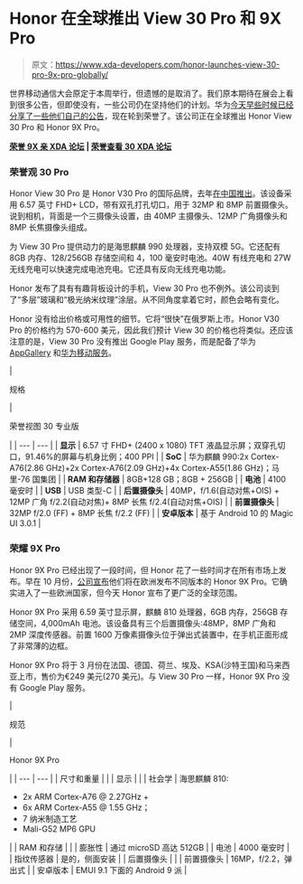 # Honor 在全球推出 View 30 Pro 和 9X Pro

> 原文：<https://www.xda-developers.com/honor-launches-view-30-pro-9x-pro-globally/>

世界移动通信大会原定于本周举行，但遗憾的是取消了。我们原本期待在展会上看到很多公告，但即使没有，一些公司仍在坚持他们的计划。华为[今天早些时候已经分享了一些他们自己的公告](https://www.xda-developers.com/huawei-mate-xs-matepad-pro-5g-tablet-announced/)，现在轮到荣誉了。该公司正在全球推出 Honor View 30 Pro 和 Honor 9X Pro。

**[荣誉 9X 亲 XDA 论坛](https://forum.xda-developers.com/9x-pro) | [荣誉查看 30 XDA 论坛](https://forum.xda-developers.com/honor-v30)**

### **荣誉观 30 Pro**

Honor View 30 Pro 是 Honor V30 Pro 的国际品牌，去年[在中国推出](https://www.xda-developers.com/honor-announces-v30-view30-dual-hole-punch-display-kirin-990-android-10/)。该设备采用 6.57 英寸 FHD+ LCD，带有双孔打孔切口，用于 32MP 和 8MP 前置摄像头。说到相机，背面是一个三摄像头设置，由 40MP 主摄像头、12MP 广角摄像头和 8MP 长焦摄像头组成。

为 View 30 Pro 提供动力的是海思麒麟 990 处理器，支持双模 5G。它还配有 8GB 内存、128/256GB 存储空间和 4，100 毫安时电池。40W 有线充电和 27W 无线充电可以快速完成电池充电。它还具有反向无线充电功能。

Honor 发布了具有有趣背板设计的手机，View 30 Pro 也不例外。该公司谈到了“多层”玻璃和“极光纳米纹理”涂层。从不同角度拿着它时，颜色会略有变化。

Honor 没有给出价格或可用性的细节。它将“很快”在俄罗斯上市。Honor V30 Pro 的价格约为 570-600 美元，因此我们预计 View 30 的价格也将类似。还应该注意的是，View 30 Pro 没有推出 Google Play 服务，而是配备了华为 [AppGallery](https://www.xda-developers.com/appgallery-huawei-alternative-google-play-store-android/) 和[华为移动服务](https://www.xda-developers.com/huawei-hms-core-android-alternative-google-play-services-gms/)。

| 

规格

 | 

荣誉视图 30 专业版

 |
| --- | --- |
| **显示** | 6.57 寸 FHD+ (2400 x 1080) TFT 液晶显示屏；双穿孔切口，91.46%的屏幕与机身比例；400 PPI |
| **SoC** | 华为麒麟 990:2x Cortex-A76(2.86 GHz)+2x Cortex-A76(2.09 GHz)+4x Cortex-A55(1.86 GHz)；马里-76 国集团 |
| **RAM 和存储器** | 8GB+128 GB；8GB + 256GB |
| **电池** | 4100 毫安时 |
| **USB** | USB 类型-C |
| **后置摄像头** | 40MP，f/1.6(自动对焦+OIS) + 12MP 广角 f/2.2(自动对焦)+ 8MP 长焦 f/2.4(自动对焦+OIS) |
| **前置摄像头** | 32MP f/2.0 (FF) + 8MP 长焦 f/2.2 (FF) |
| **安卓版本** | 基于 Android 10 的 Magic UI 3.0.1 |

### **荣耀 9X Pro**

Honor 9X Pro 已经出现了一段时间，但 Honor 花了一些时间才在所有市场上发布。早在 10 月份，[公司宣布](https://www.xda-developers.com/honor-9x-pro-to-launch-in-europe-with-a-different-fingerprint-placement/)他们将在欧洲发布不同版本的 Honor 9X Pro。它确实进入了一些欧洲国家，但今天 Honor 宣布了更广泛的全球范围。

Honor 9X Pro 采用 6.59 英寸显示屏，麒麟 810 处理器，6GB 内存，256GB 存储空间，4,000mAh 电池。该设备具有三个后置摄像头:48MP，8MP 广角和 2MP 深度传感器。前置 1600 万像素摄像头位于弹出式装置中，在手机正面形成了非常薄的边框。

Honor 9X Pro 将于 3 月份在法国、德国、荷兰、埃及、KSA(沙特王国)和马来西亚上市，售价为€249 美元(270 美元)。与 View 30 Pro 一样，Honor 9X Pro 没有 Google Play 服务。

| 

规范

 | 

Honor 9X Pro

 |
| --- | --- |
| 尺寸和重量 |  |
| 显示 |  |
| 社会学 | 海思麒麟 810:

*   2x ARM Cortex-A76 @ 2.27GHz +
*   6x ARM Cortex-A55 @ 1.55 GHz；
*   7 纳米制造工艺
*   Mali-G52 MP6 GPU

 |
| RAM 和存储 |  |
| 膨胀性 | 通过 microSD 高达 512GB |
| 电池 | 4000 毫安时 |
| 指纹传感器 | 是的，侧面安装 |
| 后置摄像头 |  |
| 前置摄像头 | 16MP，f/2.2，弹出式 |
| 安卓版本 | EMUI 9.1 下面的 Android 9 派 |